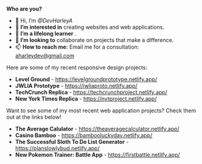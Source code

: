 <strong>Who are you?</strong>
- 👋 Hi, I’m <em>@DevHarleyA</em>
- 👀 <strong>I’m interested in</strong> creating websites and web applications.
- 🌱 <strong>I’m a lifelong learner</strong> .
- 💞️ <strong>I’m looking to</strong> collaborate on projects that make a difference.
- 📫 <strong>How to reach me:</strong> Email me for a consultation: aharleydev@gmail.com

Here are some of my recent responsive design projects:
- <strong>Level Ground</strong> - https://levelgroundprototype.netlify.app/
- <strong>JWLIA Prototype</strong> - https://jwliaproto.netlify.app/
- <strong>TechCrunch Replica</strong> - https://techcrunchproject.netlify.app/
- <strong>New York Times Replica</strong> - https://nytproject.netlify.app/

Want to see some of my most recent web application projects? Check them out at the links below!

- <strong>The Average Calulator</strong> - https://theaveragecalculator.netlify.app/
- <strong>Casino Bamboo</strong> - https://bambooluckyday.netlify.app/
- <strong>The Successful Sloth To Do List Generator</strong> - https://planslowlybud.netlify.app/
- <strong>New Pokemon Trainer: Battle App</strong> - https://firstbattle.netlify.app/

<!---
DevHarleyA/DevHarleyA is a ✨ special ✨ repository because its `README.md` (this file) appears on your GitHub profile.
You can click the Preview link to take a look at your changes.
--->
